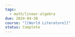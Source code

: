 ```yaml
---
tags:
  - math/linear-algebra
due: 2024-04-30
course: "[[World Literature]]"
status: Complete
---
```

